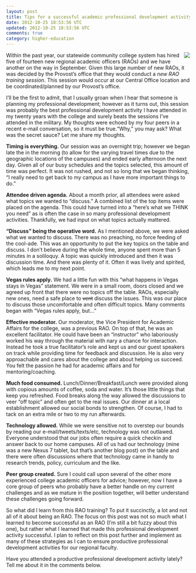 ```yaml
---
layout: post
title: Tips for a successful academic professional development activity
date: 2012-10-25 18:53:56 UTC
updated: 2012-10-25 18:53:56 UTC
comments: true
category: higher-education
---
```


<img style="margin-left: 10px; margin-bottom: 10px;" src="http://1.bp.blogspot.com/-ijvM6gdoAEQ/UBLcgazaLFI/AAAAAAAA_TQ/LDWANWYI-Xk/s200/Professional+Development+Graphic.001.png" align="right" />Within the past year, our statewide community college system has hired five of fourteen new regional academic officers (RAOs) and we have another on the way in September. Given this large number of new RAOs, it was decided by the Provost’s office that they would conduct a _new RAO training session_. This session would occur at our Central Office location and be coordinated/planned by our Provost’s office.

I’ll be the first to admit, that I usually groan when I hear that someone is planning my professional development; however as it turns out, this session was probably the best professional development activity I have attended in my twenty years with the college and surely beats the sessions I’ve attended in the military. My thoughts were echoed by my four peers in a recent e-mail conversation, so it must be true.“Why,” you may ask? What was the secret sauce? Let me share my thoughts.

**Timing is everything.** Our session was an overnight trip; however we began late the in the morning (to allow for the varying travel times due to the geographic locations of the campuses) and ended early afternoon the next day. Given all of our busy schedules and the topics selected, this amount of time was perfect. It was not rushed, and not so long that we began thinking, “I really need to get back to my campus as I have more important things to do.”

**Attendee driven agenda.** About a month prior, all attendees were asked what topics we wanted to “discuss.” A combined list of the top items were placed on the agenda. This could have turned into a “here’s what we THINK you need” as is often the case in so many professional development activities. Thankfully, we had input on what topics actually mattered.

**“Discuss” being the operative word.** As I mentioned above, we were asked what we wanted to discuss. There was no preaching, no force feeding of the cool-ade. This was an opportunity to put the key topics on the table and discuss. I don’t believe during the whole time, anyone spent more than 5 minutes in a soliloquy. A topic was quickly introduced and then it was discussion time. And there was plenty of it. Often it was lively and spirited, which leads me to my next point.

**Vegas rules apply.** We had a little fun with this “what happens in Vegas stays in Vegas” statement. We were in a small room, doors closed and we agreed up front that there were no topics off the table. RAOs, especially new ones, need a safe place to <strike>vent</strike> discuss the issues. This was our place to discuss those uncomfortable and often difficult topics. Many comments began with “Vegas rules apply, but…”

**Effective moderator.** Our moderator, the Vice President for Academic Affairs for the college, was a previous RAO. On top of that, he was an excellent facilitator. He could have been an “instructor” who laboriously worked his way through the material with nary a chance for interaction. Instead he took a true&nbsp;facilitator’s&nbsp;role and kept us and our guest speakers on track while providing time for feedback and discussion. He is also very approachable and cares about the college and about helping us succeed. You felt the passion he had for academic affairs and for mentoring/coaching.

**Much food consumed.** Lunch/Dinner/Breakfast/Lunch were provided along with copious amounts of coffee, soda and water. It’s those little things that keep you refreshed. Food breaks along the way allowed the discussions to veer “off topic” and often get to the real issues. Our dinner at a local establishment allowed our social bonds to strengthen. Of course, I had to tack on an extra mile or two to my run afterwards.

**Technology allowed.** While we were sensitive not to overstep our bounds by reading our e-mail/tweets/texts/etc, technology was not outlawed. Everyone understood that our jobs often require a quick checkin and answer back to our home campuses. All of us had our technology (mine was a new Nexus 7 tablet, but that’s another blog post) on the table and there were often discussions where that technology came in handy to research trends, policy, curriculum and the like.

**Peer group created.** Sure I could call upon several of the other more experienced college academic officers for advice; however, now I have a core group of peers who probably have a better handle on my current challenges and as we mature in the position together, will better understand these challenges going forward.

So what did I learn from this RAO training? To put it succinctly, a lot and not all of it about being an RAO. The focus on this post was not so much what I learned to become successful as an RAO (I’m still a bit fuzzy about this one), but rather what I learned that made this professional development activity successful. I plan to reflect on this post further and implement as many of these strategies as I can to ensure productive professional development activities for our regional faculty.

Have you attended a productive professional development activity lately? Tell me about it in the comments below.
